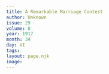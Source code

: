 ```yaml
---
title: A Remarkable Marriage Contest
author: Unknown
issue: 29
volume: 8
year: 1917
month: 34
day: VI
tags:
layout: page.njk
image:
---
```


